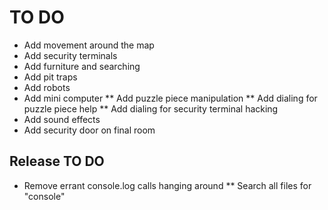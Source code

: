 # TO DO
* Add movement around the map
* Add security terminals
* Add furniture and searching
* Add pit traps
* Add robots
* Add mini computer
** Add puzzle piece manipulation
** Add dialing for puzzle piece help
** Add dialing for security terminal hacking
* Add sound effects
* Add security door on final room

## Release TO DO
* Remove errant console.log calls hanging around
** Search all files for "console"
